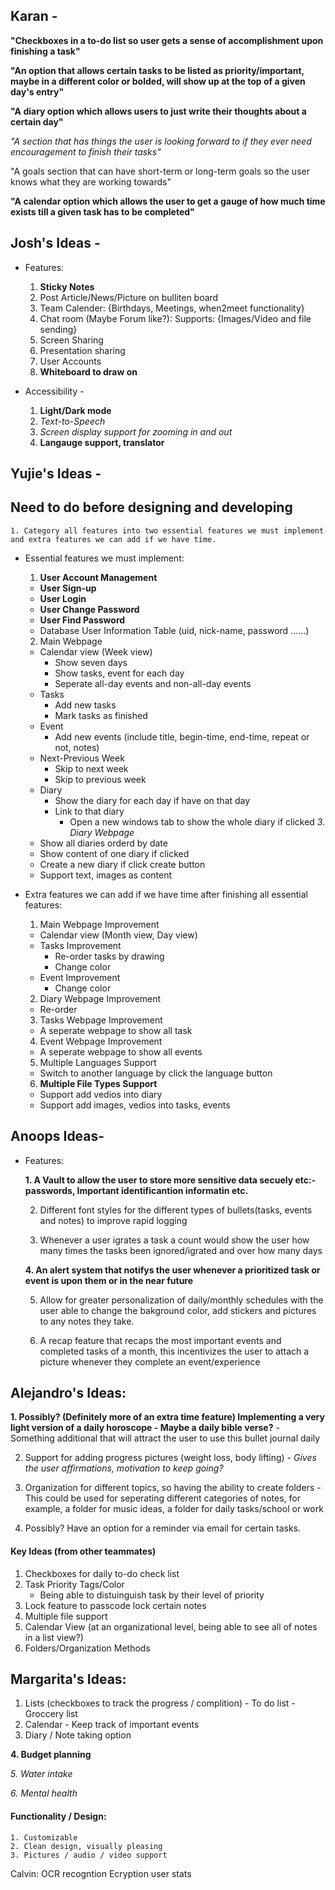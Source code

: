## Karan -
  **"Checkboxes in a to-do list so user gets a sense of accomplishment upon finishing a task"**
  
  **"An option that allows certain tasks to be listed as priority/important, maybe in a different color or bolded, will show up at the top of a given day's entry"**
  
  **"A diary option which allows users to just write their thoughts about a certain day"**
  
  *"A section that has things the user is looking forward to if they ever need encouragement to finish their tasks"*
  
  "A goals section that can have short-term or long-term goals so the user knows what they are working towards"
  
  **"A calendar option which allows the user to get a gauge of how much time exists till a given task has to be completed"**

## Josh's Ideas - ##
   - Features:
      1. **Sticky Notes**
      2. Post Article/News/Picture on bulliten board
      3. Team Calender: {Birthdays, Meetings, when2meet functionality}
      4. Chat room (Maybe Forum like?): Supports: {Images/Video and file sending}
      5. Screen Sharing
      6. Presentation sharing
      7. User Accounts
      8. **Whiteboard to draw on**
      
  - Accessibility - 
      1. **Light/Dark mode**
      2. *Text-to-Speech*
      3. *Screen display support for zooming in and out*
      4. **Langauge support, translator**

## Yujie's Ideas - ##

  ## Need to do before designing and developing ##
    1. Category all features into two essential features we must implement and extra features we can add if we have time.
  
  - Essential features we must implement: 
  
    1. **User Account Management**
      - **User Sign-up**
      - **User Login** 
      - **User Change Password**
      - **User Find Password**
      - Database User Information Table (uid, nick-name, password ......)
    2.  Main Webpage
      - Calendar view (Week view)
        - Show seven days
        - Show tasks, event for each day
        - Seperate all-day events and non-all-day events
      - Tasks
        - Add new tasks
        - Mark tasks as finished 
      - Event
        - Add new events (include title, begin-time, end-time, repeat or not, notes)
      - Next-Previous Week
        - Skip to next week
        - Skip to previous week
      - Diary 
        - Show the diary for each day if have on that day
        - Link to that diary
          - Open a new windows tab to show the whole diary if clicked
    *3. Diary Webpage*
      - Show all diaries orderd by date
      - Show content of one diary if clicked
      - Create a new diary if click create button
      - Support text, images as content
      

-  Extra features we can add if we have time after finishing all essential features:
    1.  Main Webpage Improvement
      - Calendar view (Month view,  Day view)
      - Tasks Improvement
        - Re-order tasks by drawing
        - Change color
      - Event Improvement
        - Change color
    2. Diary Webpage Improvement
      - Re-order
    3. Tasks Webpage Improvement
      - A seperate webpage to show all task
    4. Event Webpage Improvement
      - A seperate webpage to show all events
    5. Multiple Languages Support
      - Switch to another language by click the language button
    6. **Multiple File Types Support**
      - Support add vedios into diary
      - Support add images, vedios into tasks, events 

## Anoops Ideas- ##

 - Features:
 
    **1. A Vault to allow the user to store more sensitive data secuely etc:- passwords, Important identificantion informatin etc.**
    
    2. Different font styles for the different types of bullets(tasks, events and notes) to improve rapid logging
    
    3. Whenever a user igrates a task a count would show the user how many times the tasks been ignored/igrated and over how many days
    
    **4. An alert system that notifys the user whenever a prioritized task or event is upon them or in the near future**
    
    5. Allow for greater personalization of daily/monthly schedules with the user able to change the bakground color, add stickers and pictures to any notes they take.
    
    6. A recap feature that recaps the most important events and completed tasks of a month, this incentivizes the user to attach a picture whenever they complete an event/experience

## Alejandro's Ideas: ##

**1. Possibly? (Definitely more of an extra time feature) Implementing a very light version of a daily horoscope
          - Maybe a daily bible verse?**
          - Something additional that will attract the user to use this bullet journal daily
          
   2. Support for adding progress pictures (weight loss, body lifting)
          - *Gives the user affirmations, motivation to keep going?*
          
   3. Organization for different topics, so having the ability to create folders
          - This could be used for seperating different categories of notes, for example, a folder for music ideas, a folder for daily tasks/school or work
        
   4. Possibly? Have an option for a reminder via email for certain tasks.

####  Key Ideas (from other teammates) ####
   1. Checkboxes for daily to-do check list 
   2. Task Priority Tags/Color
        - Being able to distuinguish task by their level of priority
   3. Lock feature to passcode lock certain notes
   4. Multiple file support
   5. Calendar View (at an organizational level, being able to see all of notes in a list view?)
   6. Folders/Organization Methods

## Margarita's Ideas:
   1. Lists (checkboxes to track the progress / complition) 
          - To do list
          - Groccery list
   2. Calendar
          - Keep track of important events
   3. Diary / Note taking option
    
 **4. Budget planning**
   
  *5. Water intake*
   
  *6. Mental health*

#### Functionality / Design:
    1. Customizable
    2. Clean design, visually pleasing
    3. Pictures / audio / video support
   
   Calvin:
   OCR recogntion
   Ecryption
   user stats
   




    


